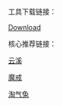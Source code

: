 工具下载链接：

[Download](https://zh.clashe.org/download)

核心推荐链接：

[云溪](https://set.acrutes.cyou/s9s2c/)

[魔戒](https://魔戒.com)

[淘气兔](https://xn--mesq4iw0lg80a.com/)
